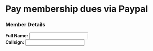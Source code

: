 <script
  src="https://www.paypal.com/sdk/js?client-id=BAApzfMz4eu7PvkRHlc2cYaZFUEw2bzgXKAnhftc43l5Y2D5Cb_PiJNDFhyBo7DeetNcRkws79Es0NqDx4&enable-funding=venmo&currency=USD">
</script>

# Pay membership dues via Paypal

<h3>Member Details</h3>
<label for="event_name"><b>Full Name:</b></label>
<input type="text" id="full_name" name="full_name"><br>
<label for="attendee_name"><b>Callsign:</b></label>
<input type="text" id="call_sign" name="call_sign"><br>

<div id="paypal-button-container"></div>

<script>
  paypal.Buttons({

    // This function is called when the button is clicked
    createOrder: function(data, actions) {

      var fullName = document.getElementById('full_name').value;
      var callSign = document.getElementById('call_sign').value;

      // You can validate the fields here first
      if (fullName === '' || callSign === '') {
        alert('Please fill out all fields before paying.');
        return false; // Prevents the PayPal window from opening
      }

      // Create the order details
      return actions.order.create({
        purchase_units: [{

          // You can pass the custom data in the description
          description: 'Full name: ' + fullName + ', Callsign: ' + attendeeName,

          // You can also use 'custom_id' for an internal ID
          custom_id: 'Membership Dues', 

          amount: {
            // Set the total price here
            value: '25.00',
            currency_code: 'USD'
          }
        }]
      });
    },

    // This function is called when the payment is approved
    onApprove: function(data, actions) {
      return actions.order.capture().then(function(details) {
        // Payment is complete!
        // 'details' contains all the transaction info, including your description.
        alert('Transaction completed by ' + details.payer.name.given_name + '!');

        // You can redirect to a "Thank You" page here
        // window.location.href = "thank-you.html";
      });
    },

    // Optional: Handle errors
    onError: function(err) {
      console.error('An error occurred:', err);
      alert('An error occurred with your payment. Please try again.');
    }

  }).render('#paypal-button-container'); // Renders the button in your div
</script>

